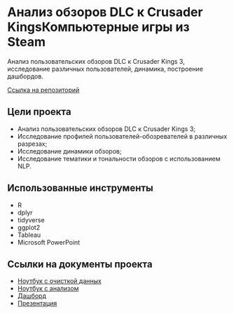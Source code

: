 # Анализ обзоров DLC к Crusader KingsКомпьютерные игры из Steam

Анализ пользовательских обзоров DLC к Crusader Kings 3, исследование различных пользователей, динамика, построение дашбордов.

[Ссылка на репозиторий](https://github.com/ilkar399/CK3DLCReviews)

##  Цели проекта

* Анализ пользовательских обзоров DLC к Crusader Kings 3;
* Исследование профилей пользователей-обозревателей в различных разрезах;
* Исследование динамики обзоров;
* Исследование тематики и тональности обзоров с использованием NLP.

## Использованные инструменты
* R
* dplyr
* tidyverse
* ggplot2
* Tableau
* Microsoft PowerPoint

## Ссылки на документы проекта
* [Ноутбук с очисткой данных](https://github.com/ilkar399/CK3DLCReviews/blob/main/Data_Cleanup_Log.Rmd)
* [Ноутбук с анализом](https://github.com/ilkar399/CK3DLCReviews/blob/main/Data_Analysis_Log.Rmd)
* [Дашборд](https://public.tableau.com/app/profile/%20mike.kazantsev/viz/CrusaderKingsIIIRoyalCourt-SteamReviews/Dashboard)
* [Презентация](https://github.com/ilkar399/CK3DLCReviews/blob/main/Presentation.pptx)